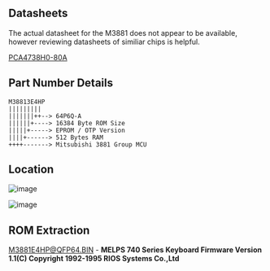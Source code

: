 ## Datasheets ##

The actual datasheet for the M3881   does not appear to be available,  however reviewing datasheets of similiar chips is helpful.

[PCA4738H0-80A](PCA4738H.pdf)

## Part Number Details ##
```
M38813E4HP
|||||||||
|||||||++--> 64P6Q-A
||||||+----> 16384 Byte ROM Size 
|||||+-----> EPROM / OTP Version
||||+------> 512 Bytes RAM
++++-------> Mitsubishi 3881 Group MCU
```

## Location ##

![image](https://github.com/user-attachments/assets/75d7d57d-3b6d-42b6-a599-fa1e0b315e55)

![image](https://github.com/user-attachments/assets/18fbbbcb-55ce-4dbd-80cf-8aaa6c8dd9de)

## ROM Extraction ##

[M3881E4HP@QFP64.BIN](/Flash/M38813E4HP/M38813E4HP@QFP64.BIN) - **MELPS 740 Series Keyboard Firmware Version 1.1(C) Copyright 1992-1995 RIOS Systems Co.,Ltd**

